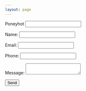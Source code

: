 ```yaml
---
layout: page
---
```


<form name="contact-us" method="POST" netlify-honeypot="poneyhot" netlify>
    <label id="poneyhot-label" for="poneyhot">Poneyhot</label>
    <input id="poneyhot-field" name="poneyhot" type="text">
    <p>
        <label>Name: <input type="text" name="name"></label>
    </p>
    <p>
        <label>Email: <input type="email" name="email"></label>
    </p>
    <p>
        <label>Phone: <input type="number" name="phone"></label>
    </p>
    <p>
        <label>Message: <textarea name="message"></textarea></label>
    </p>
    <p>
        <button class="button" type="submit">Send</button>
    </p>
</form>
